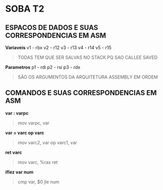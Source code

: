# SOBA T2
## ESPACOS DE DADOS E SUAS CORRESPONDENCIAS EM ASM

**Variaveis**
v1 - rbx
v2 - r12
v3 - r13
v4 - r14
v5 - r15
> TODAS TEM QUE SER SALVAS NO STACK PQ SAO CALLEE SAVED

**Parametros**
p1 - rdi
p2 - rsi
p3 - rdx
> SÃO OS ARGUMENTOS DA ARQUITETURA ASSEMBLY EM ORDEM

## COMANDOS E SUAS CORRESPONDENCIAS EM ASM
**var : varpc**
> mov varpc, var

**var = varc op varc**
> mov varc2, var
> op varc1, var

**ret varc**
> mov varc, %rax
> ret

**iflez var num**
> cmp var, $0
> jle num
